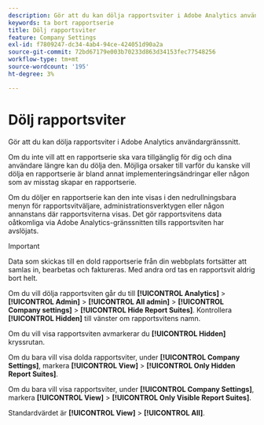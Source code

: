 ```yaml
---
description: Gör att du kan dölja rapportsviter i Adobe Analytics användargränssnitt.
keywords: ta bort rapportserie
title: Dölj rapportsviter
feature: Company Settings
exl-id: f7809247-dc34-4ab4-94ce-424051d90a2a
source-git-commit: 72bd67179e003b70233d863d34153fec77548256
workflow-type: tm+mt
source-wordcount: '195'
ht-degree: 3%

---
```


# Dölj rapportsviter

Gör att du kan dölja rapportsviter i Adobe Analytics användargränssnitt.

Om du inte vill att en rapportserie ska vara tillgänglig för dig och dina användare längre kan du dölja den. Möjliga orsaker till varför du kanske vill dölja en rapportserie är bland annat implementeringsändringar eller någon som av misstag skapar en rapportserie.

Om du döljer en rapportserie kan den inte visas i den nedrullningsbara menyn för rapportsvitväljare, administrationsverktygen eller någon annanstans där rapportsviterna visas. Det gör rapportsvitens data oåtkomliga via Adobe Analytics-gränssnitten tills rapportsviten har avslöjats.

>[!IMPORTANT]
>
>Data som skickas till en dold rapportserie från din webbplats fortsätter att samlas in, bearbetas och faktureras. Med andra ord tas en rapportsvit aldrig bort helt.

Om du vill dölja rapportsviten går du till **[!UICONTROL Analytics]** > **[!UICONTROL Admin]** > **[!UICONTROL All admin]** > **[!UICONTROL Company settings]** > **[!UICONTROL Hide Report Suites]**. Kontrollera **[!UICONTROL Hidden]** till vänster om rapportsvitens namn.

Om du vill visa rapportsviten avmarkerar du **[!UICONTROL Hidden]** kryssrutan.

Om du bara vill visa dolda rapportsviter, under **[!UICONTROL Company Settings]**, markera **[!UICONTROL View]** > **[!UICONTROL Only Hidden Report Suites]**.

Om du bara vill visa rapportsviter, under **[!UICONTROL Company Settings]**, markera **[!UICONTROL View]** > **[!UICONTROL Only Visible Report Suites]**.

Standardvärdet är **[!UICONTROL View]** > **[!UICONTROL All]**.
